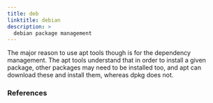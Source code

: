 ```yaml
---
title: deb
linktitle: debian
description: >
  debian package management
---
```


The major reason to use apt tools though is for the dependency management. The apt tools understand that in order to install a given package, other packages may need to be installed too, and apt can download these and install them, whereas dpkg does not.


### References
[](https://linuxhint.com/debian_package_managers/)

